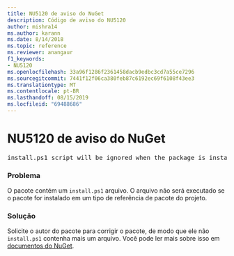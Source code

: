 ```yaml
---
title: NU5120 de aviso do NuGet
description: Código de aviso do NU5120
author: mishra14
ms.author: karann
ms.date: 8/14/2018
ms.topic: reference
ms.reviewer: anangaur
f1_keywords:
- NU5120
ms.openlocfilehash: 33a96f1286f2361458dacb9edbc3cd7a55ce7296
ms.sourcegitcommit: 7441f12f06ca380feb87c6192ec69f6108f43ee3
ms.translationtype: MT
ms.contentlocale: pt-BR
ms.lasthandoff: 08/15/2019
ms.locfileid: "69488686"
---
```

# <a name="nuget-warning-nu5120"></a>NU5120 de aviso do NuGet
<pre>install.ps1 script will be ignored when the package is installed after the migration.</pre>

### <a name="issue"></a>Problema

O pacote contém um `install.ps1` arquivo. O arquivo não será executado se o pacote for instalado em um tipo de referência de pacote do projeto.


### <a name="solution"></a>Solução

Solicite o autor do pacote para corrigir o pacote, de modo que ele não `install.ps1` contenha mais um arquivo. Você pode ler mais sobre isso em [documentos do NuGet](https://docs.microsoft.com/en-us/nuget/consume-packages/migrate-packages-config-to-package-reference).


